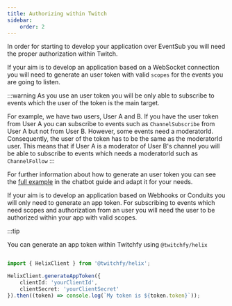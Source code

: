 ```yaml
---
title: Authorizing within Twitch
sidebar:
    order: 2
---
```


In order for starting to develop your application over EventSub you will need the proper authorization within Twitch.

If your aim is to develop an application based on a WebSocket connection you will need to generate an user token with valid `scopes` for the events you are going to listen.

:::warning
As you use an user token you will be only able to subscribe to events which the user of the token is the main target.

For example, we have two users, User A and B. If you have the user token from User A you can subscribe to events such as `ChannelSubscribe` from User A but not from User B. However, some events need a moderatorId. Consequently, the user of the token has to be the same as the moderatorId user. This means that if User A is a moderator of User B's channel you will be able to subscribe to events which needs a moderatorId such as `ChannelFollow`
:::

For further information about how to generate an user token you can see the [full example](../../chatbot/auth-twitch) in the chatbot guide and adapt it for your needs.

If your aim is to develop an application based on Webhooks or Conduits you will only need to generate an app token. For subscribing to events which need scopes and authorization from an user you will need the user to be authorized within your app with valid scopes.

:::tip

You can generate an app token within Twitchfy using `@twitchfy/helix`

```ts showLineNumbers copy

import { HelixClient } from '@twitchfy/helix';

HelixClient.generateAppToken({
    clientId: 'yourClientId',
    clientSecret: 'yourClientSecret'
}).then((token) => console.log(`My token is ${token.token}`));
```